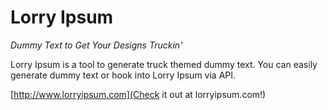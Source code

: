 # Lorry Ipsum
_Dummy Text to Get Your Designs Truckin'_

Lorry Ipsum is a tool to generate truck themed dummy text. You can easily generate dummy text or hook into Lorry Ipsum via API.

[http://www.lorryipsum.com](Check it out at lorryipsum.com!)